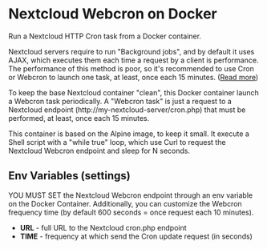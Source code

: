 # Nextcloud Webcron on Docker

Run a Nextcloud HTTP Cron task from a Docker container.

Nextcloud servers require to run "Background jobs", and by default it uses AJAX, which executes them each time a request by a client is performance. The performance of this method is poor, so it's recommended to use Cron or Webcron to launch one task, at least, once each 15 minutes. ([Read more](https://docs.nextcloud.com/server/stable/admin_manual/configuration_server/background_jobs_configuration.html?highlight=webcron))

To keep the base Nextcloud container "clean", this Docker container launch a Webcron task periodically. A "Webcron task" is just a request to a Nextcloud endpoint (http://my-nextcloud-server/cron.php) that must be performed, at least, once each 15 minutes.

This container is based on the Alpine image, to keep it small. It execute a Shell script with a "while true" loop, which use Curl to request the Nextcloud Webcron endpoint and sleep for N seconds.

## Env Variables (settings)

YOU MUST SET the Nextcloud Webcron endpoint through an env variable on the Docker Container. Additionally, you can customize the Webcron frequency time (by default 600 seconds = once request each 10 minutes).

- **URL** - full URL to the Nextcloud cron.php endpoint
- **TIME** - frequency at which send the Cron update request (in seconds)
